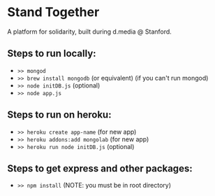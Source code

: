 Stand Together
==============

A platform for solidarity, built during d.media @ Stanford.

Steps to run locally:
---------------------

* `>> mongod`
* `>> brew install mongodb` (or equivalent) (if you can't run mongod)
* `>> node initDB.js` (optional)
* `>> node app.js`

Steps to run on heroku:
-----------------------

* `>> heroku create app-name` (for new app)
* `>> heroku addons:add mongolab` (for new app)
* `>> heroku run node initDB.js` (optional)

Steps to get express and other packages:
----------------------------------------

* `>> npm install` (NOTE: you must be in root directory)
